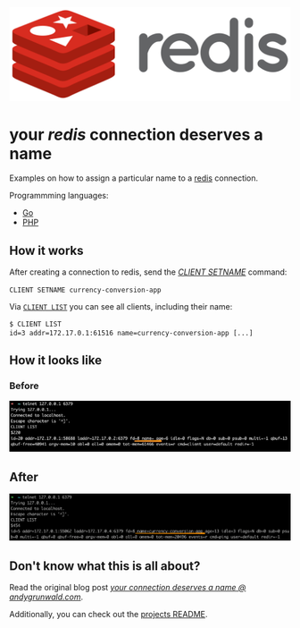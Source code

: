 ![redis logo](../images/redis-logo.png)

# your _redis_ connection deserves a name

Examples on how to assign a particular name to a [redis](https://redis.io/) connection.

Programmming languages:

- [Go](./go)
- [PHP](./php)

## How it works

After creating a connection to redis, send the [*CLIENT SETNAME*](https://redis.io/commands/client-setname "CLIENT SETNAME @ redis docs") command:

`CLIENT SETNAME currency-conversion-app`

Via [`CLIENT LIST`](https://redis.io/commands/client-list "CLIENT LIST @ redis docs") you can see all clients, including their name:

```
$ CLIENT LIST
id=3 addr=172.17.0.1:61516 name=currency-conversion-app [...]
```

## How it looks like

### Before

![redis: Client List without name](../images/redis-client-list-without-name.jpg)

## After

![redis: Client List with name](../images/redis-client-list-with-name.png)

## Don't know what this is all about?

Read the original blog post [_your connection deserves a name @ andygrunwald.com_](https://andygrunwald.com/blog/your-connection-deserves-a-name/ "Article your connection deserves a name at Andy Grunwalds blog").

Additionally, you can check out the [projects README](https://github.com/andygrunwald/your-connection-deserves-a-name#readme).